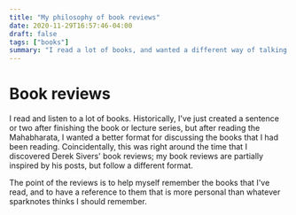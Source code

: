 ```yaml
---
title: "My philosophy of book reviews"
date: 2020-11-29T16:57:46-04:00
draft: false
tags: ["books"]
summary: "I read a lot of books, and wanted a different way of talking about them."
---
```


# Book reviews
I read and listen to a lot of books. Historically, I've just created a sentence or two after finishing the book or lecture series, but after reading the Mahabharata, I wanted a better format for discussing the books that I had been reading. Coincidentally, this was right around the time that I discovered Derek Sivers' book reviews; my book reviews are partially inspired by his posts, but follow a different format.

The point of the reviews is to help myself remember the books that I've read, and to have a reference to them that is more personal than whatever sparknotes thinks I should remember.